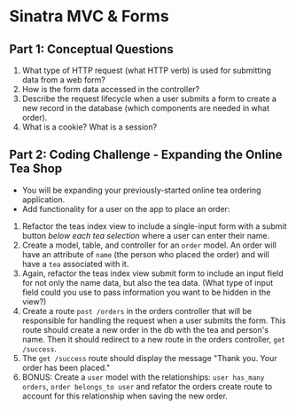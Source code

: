 # Sinatra MVC & Forms

## Part 1: Conceptual Questions
1. What type of HTTP request (what HTTP verb) is used for submitting data from a web form?
2. How is the form data accessed in the controller?
3. Describe the request lifecycle when a user submits a form to create a new record in the database (which components are needed in what order).
4. What is a cookie? What is a session?

## Part 2: Coding Challenge - Expanding the Online Tea Shop
* You will be expanding your previously-started online tea ordering application.
* Add functionality for a user on the app to place an order: 
1. Refactor the teas index view to include a single-input form with a submit button _below each tea selection_ where a user can enter their name.
2. Create a model, table, and controller for an `order` model. An order will have an attribute of `name` (the person who placed the order) and will have a `tea` associated with it.
3. Again, refactor the teas index view submit form to include an input field for not only the name data, but also the tea data. (What type of input field could you use to pass information you want to be hidden in the view?)
4. Create a route `post /orders` in the orders controller that will be responsible for handling the request when a user submits the form. This route should create a new order in the db with the tea and person's name. Then it should redirect to a new route in the orders controller, `get /success`.
5. The `get /success` route should display the message "Thank you. Your order has been placed."
6. BONUS: Create a `user` model with the relationships: `user has_many orders`, `order belongs_to user` and refator the orders create route to account for this relationship when saving the new order.
